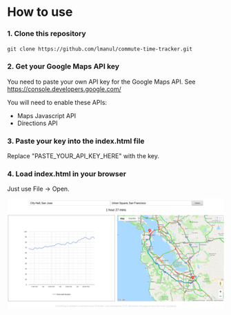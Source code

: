 # How to use

### 1. Clone this repository

`git clone https://github.com/lmanul/commute-time-tracker.git`

### 2. Get your Google Maps API key

You need to paste your own API key for the Google Maps API. See
https://console.developers.google.com/

You will need to enable these APIs:

* Maps Javascript API
* Directions API

### 3. Paste your key into the index.html file

Replace "PASTE_YOUR_API_KEY_HERE" with the key.

### 4. Load index.html in your browser

Just use File -> Open.


![Screenshot](https://github.com/lmanul/commute-time-tracker/blob/master/screenshot.png)

